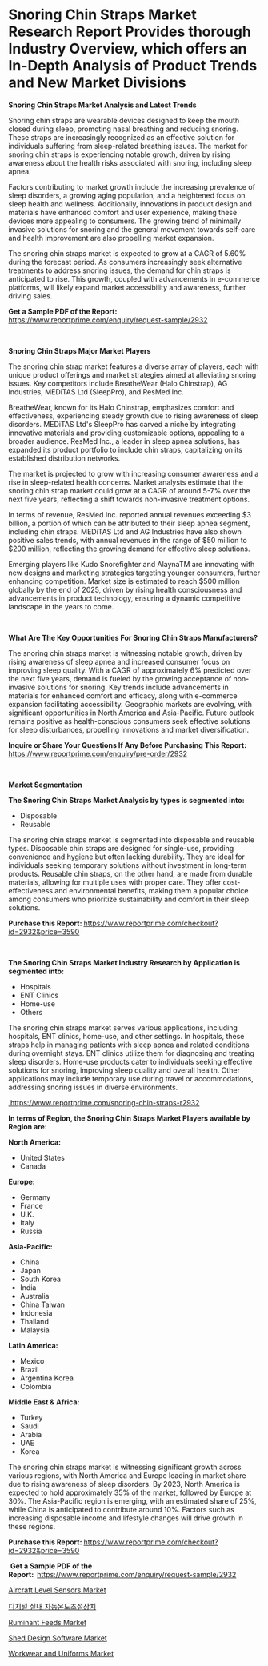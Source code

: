 <p><h1>Snoring Chin Straps Market Research Report Provides thorough Industry Overview, which offers an In-Depth Analysis of Product Trends and New Market Divisions</h1></p><p><strong>Snoring Chin Straps Market Analysis and Latest Trends</strong></p>
<p><p>Snoring chin straps are wearable devices designed to keep the mouth closed during sleep, promoting nasal breathing and reducing snoring. These straps are increasingly recognized as an effective solution for individuals suffering from sleep-related breathing issues. The market for snoring chin straps is experiencing notable growth, driven by rising awareness about the health risks associated with snoring, including sleep apnea.</p><p>Factors contributing to market growth include the increasing prevalence of sleep disorders, a growing aging population, and a heightened focus on sleep health and wellness. Additionally, innovations in product design and materials have enhanced comfort and user experience, making these devices more appealing to consumers. The growing trend of minimally invasive solutions for snoring and the general movement towards self-care and health improvement are also propelling market expansion.</p><p>The snoring chin straps market is expected to grow at a CAGR of 5.60% during the forecast period. As consumers increasingly seek alternative treatments to address snoring issues, the demand for chin straps is anticipated to rise. This growth, coupled with advancements in e-commerce platforms, will likely expand market accessibility and awareness, further driving sales.</p></p>
<p><strong>Get a Sample PDF of the Report:&nbsp;</strong> <a href="https://www.reportprime.com/enquiry/request-sample/2932">https://www.reportprime.com/enquiry/request-sample/2932</a></p>
<p>&nbsp;</p>
<p><strong>Snoring Chin Straps Major Market Players</strong></p>
<p><p>The snoring chin strap market features a diverse array of players, each with unique product offerings and market strategies aimed at alleviating snoring issues. Key competitors include BreatheWear (Halo Chinstrap), AG Industries, MEDiTAS Ltd (SleepPro), and ResMed Inc.</p><p>BreatheWear, known for its Halo Chinstrap, emphasizes comfort and effectiveness, experiencing steady growth due to rising awareness of sleep disorders. MEDiTAS Ltd's SleepPro has carved a niche by integrating innovative materials and providing customizable options, appealing to a broader audience. ResMed Inc., a leader in sleep apnea solutions, has expanded its product portfolio to include chin straps, capitalizing on its established distribution networks. </p><p>The market is projected to grow with increasing consumer awareness and a rise in sleep-related health concerns. Market analysts estimate that the snoring chin strap market could grow at a CAGR of around 5-7% over the next five years, reflecting a shift towards non-invasive treatment options.</p><p>In terms of revenue, ResMed Inc. reported annual revenues exceeding $3 billion, a portion of which can be attributed to their sleep apnea segment, including chin straps. MEDiTAS Ltd and AG Industries have also shown positive sales trends, with annual revenues in the range of $50 million to $200 million, reflecting the growing demand for effective sleep solutions.</p><p>Emerging players like Kudo Snorefighter and AlaynaTM are innovating with new designs and marketing strategies targeting younger consumers, further enhancing competition. Market size is estimated to reach $500 million globally by the end of 2025, driven by rising health consciousness and advancements in product technology, ensuring a dynamic competitive landscape in the years to come.</p></p>
<p>&nbsp;</p>
<p><strong>What Are The Key Opportunities For Snoring Chin Straps Manufacturers?</strong></p>
<p><p>The snoring chin straps market is witnessing notable growth, driven by rising awareness of sleep apnea and increased consumer focus on improving sleep quality. With a CAGR of approximately 6% predicted over the next five years, demand is fueled by the growing acceptance of non-invasive solutions for snoring. Key trends include advancements in materials for enhanced comfort and efficacy, along with e-commerce expansion facilitating accessibility. Geographic markets are evolving, with significant opportunities in North America and Asia-Pacific. Future outlook remains positive as health-conscious consumers seek effective solutions for sleep disturbances, propelling innovations and market diversification.</p></p>
<p><strong>Inquire or Share Your Questions If Any Before Purchasing This Report:</strong> <a href="https://www.reportprime.com/enquiry/pre-order/2932">https://www.reportprime.com/enquiry/pre-order/2932</a></p>
<p>&nbsp;</p>
<p><strong>Market Segmentation</strong></p>
<p><strong>The Snoring Chin Straps Market Analysis by types is segmented into:</strong></p>
<p><ul><li>Disposable</li><li>Reusable</li></ul></p>
<p><p>The snoring chin straps market is segmented into disposable and reusable types. Disposable chin straps are designed for single-use, providing convenience and hygiene but often lacking durability. They are ideal for individuals seeking temporary solutions without investment in long-term products. Reusable chin straps, on the other hand, are made from durable materials, allowing for multiple uses with proper care. They offer cost-effectiveness and environmental benefits, making them a popular choice among consumers who prioritize sustainability and comfort in their sleep solutions.</p></p>
<p><strong>Purchase this Report:&nbsp;</strong><a href="https://www.reportprime.com/checkout?id=2932&price=3590">https://www.reportprime.com/checkout?id=2932&price=3590</a></p>
<p>&nbsp;</p>
<p><strong>The Snoring Chin Straps Market Industry Research by Application is segmented into:</strong></p>
<p><ul><li>Hospitals</li><li>ENT Clinics</li><li>Home-use</li><li>Others</li></ul></p>
<p><p>The snoring chin straps market serves various applications, including hospitals, ENT clinics, home-use, and other settings. In hospitals, these straps help in managing patients with sleep apnea and related conditions during overnight stays. ENT clinics utilize them for diagnosing and treating sleep disorders. Home-use products cater to individuals seeking effective solutions for snoring, improving sleep quality and overall health. Other applications may include temporary use during travel or accommodations, addressing snoring issues in diverse environments.</p></p>
<p><a href="https://www.reportprime.com/snoring-chin-straps-r2932">&nbsp;https://www.reportprime.com/snoring-chin-straps-r2932</a></p>
<p><strong>In terms of Region, the Snoring Chin Straps Market Players available by Region are:</strong></p>
<p>
    <p> <strong> North America: </strong>
        <ul>
            <li>United States</li>
            <li>Canada</li>
        </ul>
        </p> 
    <p> <strong> Europe: </strong>
        <ul>
            <li>Germany</li>
            <li>France</li>
            <li>U.K.</li>
            <li>Italy</li>
            <li>Russia</li>
        </ul>
        </p> 
    <p> <strong> Asia-Pacific: </strong>
        <ul>
            <li>China</li>
            <li>Japan</li>
            <li>South Korea</li>
            <li>India</li>
            <li>Australia</li>
            <li>China Taiwan</li>
            <li>Indonesia</li>
            <li>Thailand</li>
            <li>Malaysia</li>
        </ul>
        </p> 
    <p> <strong> Latin America: </strong>
        <ul>
            <li>Mexico</li>
            <li>Brazil</li>
            <li>Argentina Korea</li>
            <li>Colombia</li>
        </ul>
        </p> 
    <p> <strong> Middle East & Africa: </strong>
        <ul>
            <li>Turkey</li>
            <li>Saudi</li>
            <li>Arabia</li>
            <li>UAE</li>
            <li>Korea</li>
        </ul>
    </p>
    </p>
<p><p>The snoring chin straps market is witnessing significant growth across various regions, with North America and Europe leading in market share due to rising awareness of sleep disorders. By 2023, North America is expected to hold approximately 35% of the market, followed by Europe at 30%. The Asia-Pacific region is emerging, with an estimated share of 25%, while China is anticipated to contribute around 10%. Factors such as increasing disposable income and lifestyle changes will drive growth in these regions.</p></p>
<p><strong>Purchase this Report: </strong><a href="https://www.reportprime.com/checkout?id=2932&price=3590">https://www.reportprime.com/checkout?id=2932&price=3590</a></p>
<p>&nbsp;<strong>Get a Sample PDF of the Report:&nbsp;&nbsp;</strong><a href="https://www.reportprime.com/enquiry/request-sample/2932">https://www.reportprime.com/enquiry/request-sample/2932</a></p>
<p><strong></strong></p>
<p><p><a href="https://issuu.com/reportprime-2/docs/aircraft-level-sensors-market-size-_5780269aec39c9">Aircraft Level Sensors Market</a></p><p><a href="https://medium.com/@carlosdytouglas8907667/2024%EB%85%84%EB%B6%80%ED%84%B0-2031%EB%85%84%EA%B9%8C%EC%A7%80-%EB%94%94%EC%A7%80%ED%84%B8-%EB%A3%B8-%EC%98%A8%EB%8F%84%EC%A1%B0%EC%A0%88%EA%B8%B0-%EC%8B%9C%EC%9E%A5-%EC%A0%90%EC%9C%A0%EC%9C%A8%EA%B3%BC-%EA%B2%BD%EC%9F%81-%ED%99%98%EA%B2%BD%EC%97%90-%EB%8C%80%ED%95%9C-%ED%86%B5%EC%B0%B0-f7366049dcb5">디지털 실내 자동온도조절장치</a></p><p><a href="https://www.linkedin.com/pulse/future-trends-global-ruminant-feeds-market-insights-analysis-k1hff?trackingId=il9eLh%2FgS0y434LqsZ%2BUmQ%3D%3D">Ruminant Feeds Market</a></p><p><a href="https://medium.com/@breanakozey2023/global-shed-design-software-market-analysis-key-market-trends-and-future-projections-2024-2031-b112d2910aba">Shed Design Software Market</a></p><p><a href="https://github.com/PeterParrish5/Market-Research-Report-List-6/blob/main/workwear-and-uniforms-market.md">Workwear and Uniforms Market</a></p></p>